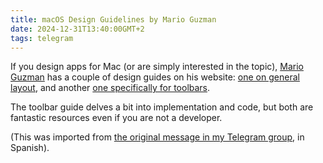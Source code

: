 ```yaml
---
title: macOS Design Guidelines by Mario Guzman
date: 2024-12-31T13:40:00GMT+2
tags: telegram
---
```


If you design apps for Mac (or are simply interested in the topic), [Mario Guzman](https://www.linkedin.com/in/marioguzman/) has a couple of design guides on his website: [one on general layout](https://marioaguzman.github.io/design/layoutguidelines/), and another [one specifically for toolbars](https://marioaguzman.github.io/design/layoutguidelines/).

The toolbar guide delves a bit into implementation and code, but both are fantastic resources even if you are not a developer.

(This was imported from [the original message in my Telegram group](https://t.me/naranjanaranja/328), in Spanish).
